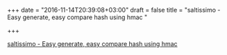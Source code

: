 +++
date = "2016-11-14T20:39:08+03:00"
draft = false
title = "saltissimo - Easy generate, easy compare hash using hmac "

+++

<p><a href="https://t.co/g58OB2df9K">saltissimo - Easy generate, easy compare hash using hmac </a></p>
